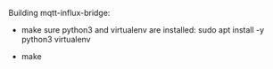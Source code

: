 Building mqtt-influx-bridge:

* make sure python3 and virtualenv are installed:
sudo apt install -y python3 virtualenv

* make
